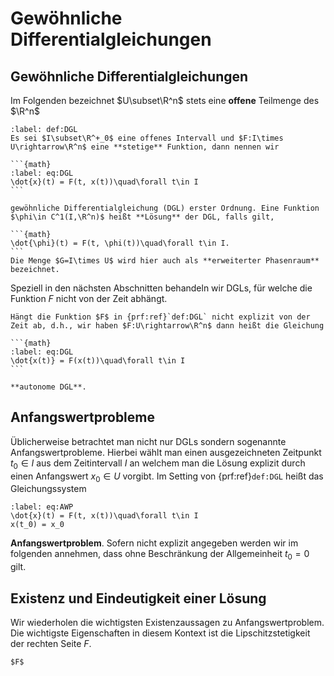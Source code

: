 # Gewöhnliche Differentialgleichungen

## Gewöhnliche Differentialgleichungen

Im Folgenden bezeichnet $U\subset\R^n$ stets eine **offene** Teilmenge des $\R^n$

````{prf:definition} Gewöhnliche Differentialgleichung und Phasenraum
:label: def:DGL
Es sei $I\subset\R^+_0$ eine offenes Intervall und $F:I\times U\rightarrow\R^n$ eine **stetige** Funktion, dann nennen wir

```{math}
:label: eq:DGL
\dot{x}(t) = F(t, x(t))\quad\forall t\in I
```

gewöhnliche Differentialgleichung (DGL) erster Ordnung. Eine Funktion $\phi\in C^1(I,\R^n)$ heißt **Lösung** der DGL, falls gilt,

```{math}
\dot{\phi}(t) = F(t, \phi(t))\quad\forall t\in I.
```
Die Menge $G=I\times U$ wird hier auch als **erweiterter Phasenraum** bezeichnet.

````

Speziell in den nächsten Abschnitten behandeln wir DGLs, für welche die Funktion $F$ nicht von der Zeit abhängt.

````{prf:definition} Autonome DGL
Hängt die Funktion $F$ in {prf:ref}`def:DGL` nicht explizit von der Zeit ab, d.h., wir haben $F:U\rightarrow\R^n$ dann heißt die Gleichung

```{math}
:label: eq:DGL
\dot{x(t)} = F(x(t))\quad\forall t\in I
```

**autonome DGL**.

````

## Anfangswertprobleme

Üblicherweise betrachtet man nicht nur DGLs sondern sogenannte Anfangswertprobleme. Hierbei wählt man einen ausgezeichneten Zeitpunkt $t_0\in I$ aus dem Zeitintervall $I$ an welchem man die Lösung explizit durch einen Anfangswert $x_0\in U$ vorgibt. Im Setting von {prf:ref}`def:DGL` heißt
das Gleichungssystem

```{math}
:label: eq:AWP
\dot{x}(t) = F(t, x(t))\quad\forall t\in I
x(t_0) = x_0
```

**Anfangswertproblem**. Sofern nicht explizit angegeben werden wir im folgenden annehmen, dass ohne Beschränkung der Allgemeinheit $t_0=0$ gilt.

## Existenz und Eindeutigkeit einer Lösung

Wir wiederholen die wichtigsten Existenzaussagen zu Anfangswertproblem. Die wichtigste Eigenschaften in diesem Kontext ist die Lipschitzstetigkeit der rechten Seite $F$.

````{prf:definition} Lipschitzstetigkeit
$F$
````
